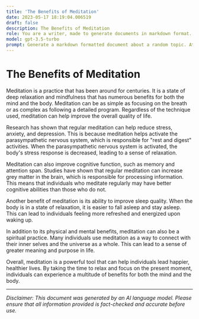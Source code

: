 ```yaml
---
title: 'The Benefits of Meditation'
date: 2023-05-17 18:19:04.006519
draft: false
description: The Benefits of Meditation
role: You are a writer, made to generate documents in markdown format. It is very important that all of the documents you generate are in valid markdown format.
model: gpt-3.5-turbo
prompt: Generate a markdown formatted document about a random topic. At the bottom, include a disclaimer explaining that the document was generated by you. The first line of the document should be the title. Make sure that the entire document is in proper markdown format, using a mix of various tags to make the document visually appealing.
---
```


# The Benefits of Meditation 

Meditation is a practice that has been around for centuries. It is a state of deep relaxation and mindfulness that has numerous benefits for both the mind and the body. Meditation can be as simple as focusing on the breath or as complex as following a detailed program. Regardless of the technique used, meditation can help improve the overall quality of life.

Research has shown that regular meditation can help reduce stress, anxiety, and depression. This is because meditation helps activate the parasympathetic nervous system, which is responsible for "rest and digest" activities. When the parasympathetic nervous system is activated, the body's stress response is decreased, leading to a sense of relaxation.

Meditation can also improve cognitive function, such as memory and attention span. Studies have shown that regular meditation can increase grey matter in the brain, which is responsible for processing information. This means that individuals who meditate regularly may have better cognitive abilities than those who do not.

Another benefit of meditation is its ability to improve sleep quality. When the body is in a state of relaxation, it is easier to fall asleep and stay asleep. This can lead to individuals feeling more refreshed and energized upon waking up.

In addition to its physical and mental benefits, meditation can also be a spiritual practice. Many individuals use meditation as a way to connect with their inner selves and the universe as a whole. This can lead to a sense of greater meaning and purpose in life.

Overall, meditation is a powerful tool that can help individuals lead happier, healthier lives. By taking the time to relax and focus on the present moment, individuals can experience a multitude of benefits for both the mind and the body.

---

*Disclaimer: This document was generated by an AI language model. Please ensure that all information provided is fact-checked and accurate before use.*